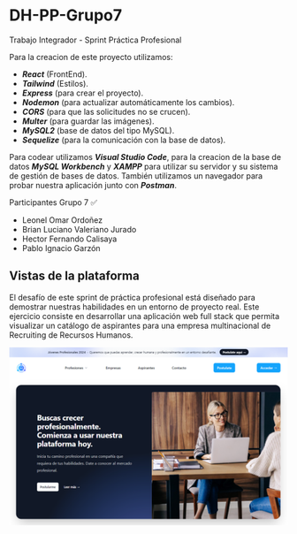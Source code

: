 # DH-PP-Grupo7
Trabajo Integrador - Sprint Práctica Profesional

Para la creacion de este proyecto utilizamos:  

- **_React_** (FrontEnd).
- **_Tailwind_** (Estilos).
- **_Express_** (para crear el proyecto).
- **_Nodemon_** (para actualizar automáticamente los cambios).
- **_CORS_** (para que las solicitudes no se crucen).
- **_Multer_** (para guardar las imágenes).
- **_MySQL2_** (base de datos del tipo MySQL).
- **_Sequelize_** (para la comunicación con la base de datos).

Para codear utilizamos **_Visual Studio Code_**, para la creacion de la base de datos **_MySQL Workbench_** y **_XAMPP_** para utilizar su servidor y su sistema de gestión de bases de datos. También utilizamos un navegador para probar nuestra aplicación junto con **_Postman_**.

Participantes Grupo 7 ✅

- Leonel Omar Ordoñez
- Brian Luciano Valeriano Jurado 
- Hector Fernando Calisaya
- Pablo Ignacio Garzón

## Vistas de la plataforma
El desafío de este sprint de práctica profesional está diseñado para demostrar nuestras habilidades en un entorno de proyecto real. Este ejercicio consiste en desarrollar una aplicación web full stack que permita visualizar un catálogo de aspirantes para una empresa multinacional de Recruiting de Recursos Humanos.

![Inicio](FrontEnd/presentation/Header.png)
